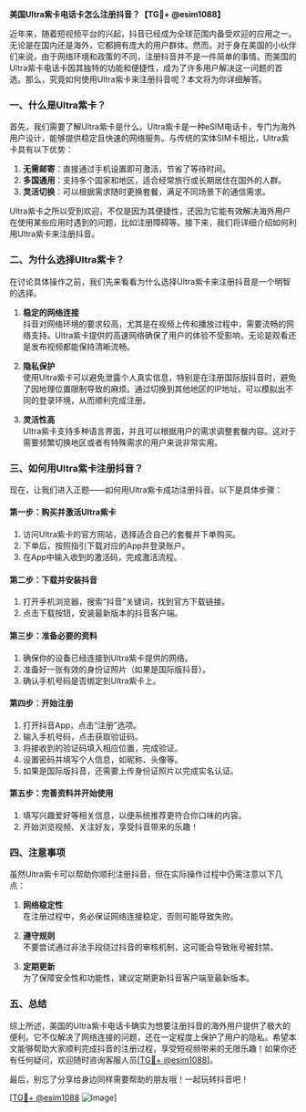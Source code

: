 **美国Ultra紫卡电话卡怎么注册抖音？【TG💪+ @esim1088】**

近年来，随着短视频平台的兴起，抖音已经成为全球范围内备受欢迎的应用之一。无论是在国内还是海外，它都拥有庞大的用户群体。然而，对于身在美国的小伙伴们来说，由于网络环境和政策的不同，注册抖音并不是一件简单的事情。而美国的Ultra紫卡电话卡因其独特的功能和便捷性，成为了许多用户解决这一问题的首选。那么，究竟如何使用Ultra紫卡来注册抖音呢？本文将为你详细解答。

### 一、什么是Ultra紫卡？

首先，我们需要了解Ultra紫卡是什么。Ultra紫卡是一种eSIM电话卡，专门为海外用户设计，能够提供稳定且快速的网络服务。与传统的实体SIM卡相比，Ultra紫卡具有以下优势：

1. **无需邮寄**：直接通过手机设置即可激活，节省了等待时间。
2. **多国通用**：支持多个国家和地区，适合经常旅行或长期居住在国外的人群。
3. **灵活切换**：可以根据需求随时更换套餐，满足不同场景下的通信需求。

Ultra紫卡之所以受到欢迎，不仅是因为其便捷性，还因为它能有效解决海外用户在使用某些应用时遇到的问题，比如注册障碍等。接下来，我们将详细介绍如何利用Ultra紫卡来注册抖音。

### 二、为什么选择Ultra紫卡？

在讨论具体操作之前，我们先来看看为什么选择Ultra紫卡来注册抖音是一个明智的选择。

1. **稳定的网络连接**  
   抖音对网络环境的要求较高，尤其是在视频上传和播放过程中，需要流畅的网络支持。Ultra紫卡提供的高速网络确保了用户的体验不受影响，无论是观看还是发布视频都能保持清晰流畅。

2. **隐私保护**  
   使用Ultra紫卡可以避免泄露个人真实信息，特别是在注册国际版抖音时，避免了因地理位置限制导致的麻烦。通过切换到其他地区的IP地址，可以模拟出不同的登录环境，从而顺利完成注册。

3. **灵活性高**  
   Ultra紫卡支持多种语言界面，并且可以根据用户的需求调整套餐内容。这对于需要频繁切换地区或者有特殊需求的用户来说非常实用。

### 三、如何用Ultra紫卡注册抖音？

现在，让我们进入正题——如何用Ultra紫卡成功注册抖音。以下是具体步骤：

#### 第一步：购买并激活Ultra紫卡

1. 访问Ultra紫卡的官方网站，选择适合自己的套餐并下单购买。
2. 下单后，按照指引下载对应的App并登录账户。
3. 在App中输入收到的激活码，完成激活流程。

#### 第二步：下载并安装抖音

1. 打开手机浏览器，搜索“抖音”关键词，找到官方下载链接。
2. 点击下载按钮，安装最新版本的抖音客户端。

#### 第三步：准备必要的资料

1. 确保你的设备已经连接到Ultra紫卡提供的网络。
2. 准备好一张有效的身份证照片（如果是国际版抖音）。
3. 确认手机号码是否绑定到Ultra紫卡上。

#### 第四步：开始注册

1. 打开抖音App，点击“注册”选项。
2. 输入手机号码，点击获取验证码。
3. 将接收到的验证码填入相应位置，完成验证。
4. 设置密码并填写个人信息，如昵称、头像等。
5. 如果是国际版抖音，还需要上传身份证照片以完成实名认证。

#### 第五步：完善资料并开始使用

1. 填写兴趣爱好等相关信息，以便系统推荐更符合你口味的内容。
2. 开始浏览视频、关注好友，享受抖音带来的乐趣！

### 四、注意事项

虽然Ultra紫卡可以帮助你顺利注册抖音，但在实际操作过程中仍需注意以下几点：

1. **网络稳定性**  
   在注册过程中，务必保证网络连接稳定，否则可能导致失败。

2. **遵守规则**  
   不要尝试通过非法手段绕过抖音的审核机制，这可能会导致账号被封禁。

3. **定期更新**  
   为了保障安全性和功能性，建议定期更新抖音客户端至最新版本。

### 五、总结

综上所述，美国的Ultra紫卡电话卡确实为想要注册抖音的海外用户提供了极大的便利。它不仅解决了网络连接的问题，还在一定程度上保护了用户的隐私。希望本文能够帮助大家顺利完成抖音的注册过程，享受短视频带来的无限乐趣！如果你还有任何疑问，欢迎随时咨询客服人员[[TG💪+ @esim1088](https://t.me/s/esim1088)]。

最后，别忘了分享给身边同样需要帮助的朋友哦！一起玩转抖音吧！

[[TG💪+ @esim1088](https://t.me/s/esim1088) ![Image](https://i.postimg.cc/4NQfJmqS/Snipaste-2025-05-13-00-14-12.png)]